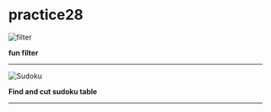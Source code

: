 # practice28

![filter](https://user-images.githubusercontent.com/108235776/179829261-9655007b-8a4e-4113-bda7-397edfad44ff.jpg)

**fun filter**

---

![Sudoku](https://user-images.githubusercontent.com/108235776/180041344-08b1912a-ee82-45a5-9c34-d0c96e28248a.jpg)

**Find and cut sudoku table**

---

